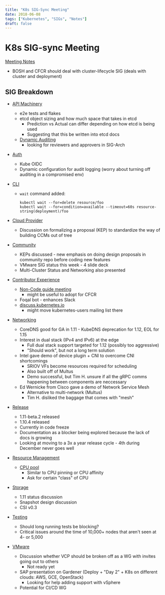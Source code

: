 ```yaml
---
title: "K8s SIG-Sync Meeting"
date: 2018-06-08
tags: ["Kubernetes", "SIGs", "Notes"]
draft: false
---
```

# K8s SIG-sync Meeting

[Meeting Notes](https://docs.google.com/document/d/1juMYauhuyeyayGqGlc18z1iISAR3qGqDsiaWQu2NOBw/edit#heading=h.2j9x6mjcxfd7)

* BOSH and CFCR should deal with cluster-lifecycle SIG (deals with cluster and
  deployment)

## SIG Breakdown

* [API Machinery](https://docs.google.com/document/d/1x9RNaaysyO0gXHIr1y50QFbiL1x8OWnk2v3XnrdkT5Y/edit)
  * e2e tests and flakes
  * etcd object sizing and how much space that takes in etcd
    * Prediction vs Actual can differ depending on how etcd is being used
    * Suggesting that this be written into etcd docs
  * [Dynamic Auditing](https://github.com/kubernetes/community/pull/2188/files)
      - looking for reviewers and approvers in SIG-Arch
* [Auth](https://docs.google.com/document/d/1woLGRoONE3EBVx-wTb4pvp4CI7tmLZ6lS26VTbosLKM/edit?usp=sharing)
  * Kube OIDC
  * Dynamic configuration for audit logging (worry about turning off auditing
    in a compromised env)
* [CLI](https://docs.google.com/document/d/1r0YElcXt6G5mOWxwZiXgGu_X6he3F--wKwg-9UBc29I/edit?usp=sharing)
  * `wait` command added:

    ```
    kubectl wait --for=delete resource/foo
    kubectl wait --for=condition=available --timeout=60s resource-string(deployment)/foo
    ```

* [Cloud Provider](https://docs.google.com/document/d/1OZE-ub-v6B8y-GuaWejL-vU_f9jsjBbrim4LtTfxssw/edit#heading=h.w7i4ksrweimp)
  * Discussion on formalizing a proposal (KEP) to standardize the way of building
    CCMs out of tree
* [Community](https://docs.google.com/document/d/1VQDIAB0OqiSjIHI8AWMvSdceWhnz56jNpZrLs6o7NJY/)
  * KEPs discussed - new emphasis on doing design proposals in community repo
    before coding new features
  * VMware SIG status this week - 4 slide deck
  * Multi-Cluster Status and Networking also presented
* [Contributor Experience](https://goo.gl/fTqjwb)
  * [Non-Code guide meeting](https://docs.google.com/document/d/1gdFWfkrapQclZ4-z4Lx2JwqKsJjXXUOVoLhBzZiZgSk/edit?usp=sharing)
      - might be useful to adopt for CFCR
  * Foqal bot - enhances Slack
  * [discuss.kubernetes.io](https://discuss.kubernetes.io)
      - might move kubernetes-users mailing list there
* [Networking](https://docs.google.com/document/d/1_w77-zG_Xj0zYvEMfQZTQ-wPP4kXkpGD8smVtW_qqWM/edit)
  * CoreDNS good for GA in 1.11 - KubeDNS deprecation for 1.12, EOL for 1.15
  * Interest in dual stack (IPv4 and IPv6) at the edge
      - Full dual stack support targeted for 1.12 (possibly too aggressive)
      - "Should work", but not a long term solution
  * Intel gave demo of device plugin + CNI to overcome CNI shortcomings
      - SRIOV VFs become resources required for scheduling
      - Also built off of Multus
      - Demo successful, but Tim H. unsure if all the gRPC comms happening between
      components are neccessary
  * Ed Wernicke from Cisco gave a demo of Network Service Mesh
      - Alternative to multi-network (Multus)
      - Tim H. disliked the baggage that comes with "mesh"
* [Release](https://docs.google.com/document/d/1nTywSCM9h-GE360PTRw71vvPMmzt74PloXuhG9znptM/edit)
  * 1.11-beta.2 released
  * 1.10.4 released
  * Currently in code freeze
  * Documentation as a blocker being explored because the lack of docs is growing
  * Looking at moving to a 3x a year release cycle - 4th during December never goes
    well
* [Resource Management](https://github.com/kubernetes/community/tree/master/wg-resource-management)
  * [CPU pool](https://docs.google.com/document/d/1gdFWfkrapQclZ4-z4Lx2JwqKsJjXXUOVoLhBzZiZgSk/edit?usp=sharing)
      - Similar to CPU pinning or CPU affinity
      - Ask for certain "class" of CPU
* [Storage](https://docs.google.com/document/d/1-8KEG8AjAgKznS9NFm3qWqkGyCHmvU6HVl0sk5hwoAE/edit?usp=sharing)
  * 1.11 status discussion
  * Snapshot design discussion
  * CSI v0.3
* [Testing](https://goo.gl/WULgHT)
  * Should long running tests be blocking?
  * Critical issues around the time of 10,000+ nodes that aren't seen at 4- or 5,000
* [VMware](https://docs.google.com/document/d/1RV0nVtlPoAtM0DQwNYxYCC9lHfiHpTNatyv4bek6XtA/edit)
  * Discussion whether VCP should be broken off as a WG with invites going out to others
      - Not ready yet
  * SAP presentation on Gardener (Deploy + "Day 2" + K8s on different clouds:
    AWS, GCE, OpenStack)
      - Looking for help adding support with vSphere
  * Potential for CI/CD WG
